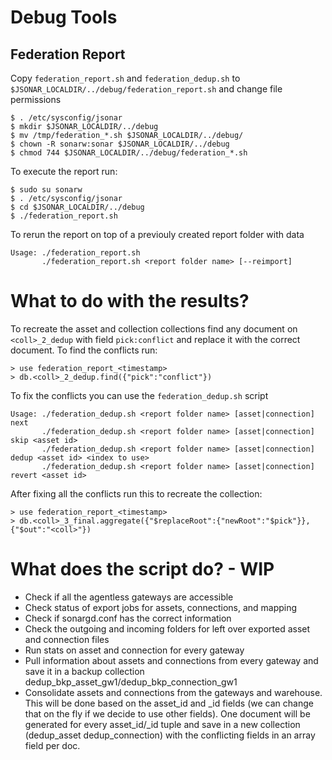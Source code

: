 # Debug Tools

## Federation Report

Copy `federation_report.sh` and `federation_dedup.sh` to `$JSONAR_LOCALDIR/../debug/federation_report.sh` and change file permissions
```
$ . /etc/sysconfig/jsonar
$ mkdir $JSONAR_LOCALDIR/../debug
$ mv /tmp/federation_*.sh $JSONAR_LOCALDIR/../debug/
$ chown -R sonarw:sonar $JSONAR_LOCALDIR/../debug
$ chmod 744 $JSONAR_LOCALDIR/../debug/federation_*.sh
```

To execute the report run:
```
$ sudo su sonarw
$ . /etc/sysconfig/jsonar
$ cd $JSONAR_LOCALDIR/../debug
$ ./federation_report.sh
```

To rerun the report on top of a previouly created report folder with data
```
Usage: ./federation_report.sh
       ./federation_report.sh <report folder name> [--reimport]
```

# What to do with the results?

To recreate the asset and collection collections find any document on `<coll>_2_dedup` with field `pick:conflict` and replace it with the correct document. To find the conflicts run:
```
> use federation_report_<timestamp>
> db.<coll>_2_dedup.find({"pick":"conflict"})
```

To fix the conflicts you can use the `federation_dedup.sh` script
```
Usage: ./federation_dedup.sh <report folder name> [asset|connection] next
       ./federation_dedup.sh <report folder name> [asset|connection] skip <asset id>
       ./federation_dedup.sh <report folder name> [asset|connection] dedup <asset id> <index to use>
       ./federation_dedup.sh <report folder name> [asset|connection] revert <asset id>
```

After fixing all the conflicts run this to recreate the collection:
```
> use federation_report_<timestamp>
> db.<coll>_3_final.aggregate({"$replaceRoot":{"newRoot":"$pick"}},{"$out":"<coll>"})
```


# What does the script do? - WIP
- Check if all the agentless gateways are accessible
- Check status of export jobs for assets, connections, and mapping
- Check if sonargd.conf has the correct information
- Check the outgoing and incoming folders for left over exported asset and connection files
- Run stats on asset and connection for every gateway
- Pull information about assets and connections from every gateway and save it in a backup collection dedup_bkp_asset_gw1/dedup_bkp_connection_gw1
- Consolidate assets and connections from the gateways and warehouse. This will be done based on the asset_id and _id fields (we can change that on the fly if we decide to use other fields). One document will be generated for every asset_id/_id tuple and save in a new collection (dedup_asset dedup_connection) with the conflicting fields in an array field per doc.


